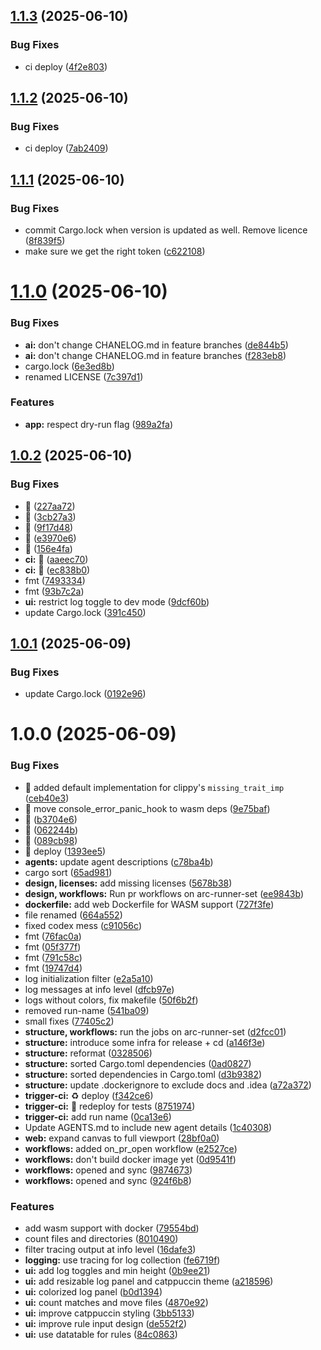 ## [1.1.3](https://github.com/webgrip/rust-regex-gui/compare/v1.1.2...v1.1.3) (2025-06-10)


### Bug Fixes

* ci deploy ([4f2e803](https://github.com/webgrip/rust-regex-gui/commit/4f2e8038a7db7b006169a196ba6450a9fe0e0000))

## [1.1.2](https://github.com/webgrip/rust-regex-gui/compare/v1.1.1...v1.1.2) (2025-06-10)


### Bug Fixes

* ci deploy ([7ab2409](https://github.com/webgrip/rust-regex-gui/commit/7ab2409f6ef31923d488b6153fbe3e6cb2e0364e))

## [1.1.1](https://github.com/webgrip/rust-regex-gui/compare/v1.1.0...v1.1.1) (2025-06-10)


### Bug Fixes

* commit Cargo.lock when version is updated as well. Remove licence ([8f839f5](https://github.com/webgrip/rust-regex-gui/commit/8f839f5c03a6c7c5ab4e0bacdb7d54cbd9764207))
* make sure we get the right token ([c622108](https://github.com/webgrip/rust-regex-gui/commit/c622108461d2046e2fc3e6cec3b2f3a62e0fb520))

# [1.1.0](https://github.com/webgrip/rust-regex-gui/compare/v1.0.2...v1.1.0) (2025-06-10)


### Bug Fixes

* **ai:** don't change CHANELOG.md in feature branches ([de844b5](https://github.com/webgrip/rust-regex-gui/commit/de844b55b7755b29c9189fc194c4103e6456a7f1))
* **ai:** don't change CHANELOG.md in feature branches ([f283eb8](https://github.com/webgrip/rust-regex-gui/commit/f283eb8263eda1b8026e381148795b58c1a1b713))
* cargo.lock ([6e3ed8b](https://github.com/webgrip/rust-regex-gui/commit/6e3ed8bbe3d1f875ed4bc3ddffb11ae8bc60efdb))
* renamed LICENSE ([7c397d1](https://github.com/webgrip/rust-regex-gui/commit/7c397d13411e211dbb74d0414692f77f21908988))


### Features

* **app:** respect dry-run flag ([989a2fa](https://github.com/webgrip/rust-regex-gui/commit/989a2fa757cbb955c571e205881f525c772b6f5c))

## [1.0.2](https://github.com/webgrip/rust-regex-gui/compare/v1.0.1...v1.0.2) (2025-06-10)


### Bug Fixes

* :rocket: ([227aa72](https://github.com/webgrip/rust-regex-gui/commit/227aa722c0fd2894defa822127821ee405b969d3))
* :rocket: ([3cb27a3](https://github.com/webgrip/rust-regex-gui/commit/3cb27a3025d33b19af428d37e4daae5e063c0022))
* :rocket: ([9f17d48](https://github.com/webgrip/rust-regex-gui/commit/9f17d48c4ae80edecce4028ef6c57c6ac8f2be6a))
* :rocket: ([e3970e6](https://github.com/webgrip/rust-regex-gui/commit/e3970e6bd48ba890766ab7702bba27b132a6e01d))
* :rocket: ([156e4fa](https://github.com/webgrip/rust-regex-gui/commit/156e4fa53856d5577b21e83aba5bdd90d16589f7))
* **ci:** :rocket: ([aaeec70](https://github.com/webgrip/rust-regex-gui/commit/aaeec706d3c21a529924520c76e716d25d5cd3c5))
* **ci:** :rocket: ([ec838b0](https://github.com/webgrip/rust-regex-gui/commit/ec838b05ea8c6f556d3fead1405128d4e7bdbabc))
* fmt ([7493334](https://github.com/webgrip/rust-regex-gui/commit/7493334827c78c66e055b7a40b94ca0a1a8239b3))
* fmt ([93b7c2a](https://github.com/webgrip/rust-regex-gui/commit/93b7c2a60545ecbdf1e9a806b7986a4fe3a27a22))
* **ui:** restrict log toggle to dev mode ([9dcf60b](https://github.com/webgrip/rust-regex-gui/commit/9dcf60ba6ec9102c884bd7839ad46d0426d518b3))
* update Cargo.lock ([391c450](https://github.com/webgrip/rust-regex-gui/commit/391c450b45dbe617691ac0800606968a16b2370b))

## [1.0.1](https://github.com/webgrip/rust-regex-gui/compare/v1.0.0...v1.0.1) (2025-06-09)


### Bug Fixes

* update Cargo.lock ([0192e96](https://github.com/webgrip/rust-regex-gui/commit/0192e96e2bb5a2fe3b35ce0a73872d88c16eb389))

# 1.0.0 (2025-06-09)


### Bug Fixes

* :bug: added default implementation for clippy's `missing_trait_imp` ([ceb40e3](https://github.com/webgrip/rust-regex-gui/commit/ceb40e3f8c727061ef9218e752b3061012ff3ee9))
* :bug: move console_error_panic_hook to wasm deps ([9e75baf](https://github.com/webgrip/rust-regex-gui/commit/9e75baf7f22769f863c16a0d150cc826529ba094))
* :rocket: ([b3704e6](https://github.com/webgrip/rust-regex-gui/commit/b3704e626830dad7be0646aba0e0e6cf319d20fb))
* :rocket: ([062244b](https://github.com/webgrip/rust-regex-gui/commit/062244bfdf24738be346b9c7dbdd961a93c790b2))
* :rocket: ([089cb98](https://github.com/webgrip/rust-regex-gui/commit/089cb98e3f52d48d9a5e2319dbe6a3bdedbc7755))
* :rocket: deploy ([1393ee5](https://github.com/webgrip/rust-regex-gui/commit/1393ee515e8acc01d99acfee3f1decdfcc41f908))
* **agents:** update agent descriptions ([c78ba4b](https://github.com/webgrip/rust-regex-gui/commit/c78ba4baffa7701f94469895254f877c32f6db50))
* cargo sort ([65ad981](https://github.com/webgrip/rust-regex-gui/commit/65ad981c8ace751f3b8a7c2ff20cf9004e06593a))
* **design, licenses:** add missing licenses ([5678b38](https://github.com/webgrip/rust-regex-gui/commit/5678b38d4da8e8cb49f80052254da281cb068de4))
* **design, workflows:** Run pr workflows on arc-runner-set ([ee9843b](https://github.com/webgrip/rust-regex-gui/commit/ee9843b4dcc05ef92b772d45e870653041f77f02))
* **dockerfile:** add web Dockerfile for WASM support ([727f3fe](https://github.com/webgrip/rust-regex-gui/commit/727f3fe9df8eeeadc2692a2f3ed1da5f7adc902b))
* file renamed ([664a552](https://github.com/webgrip/rust-regex-gui/commit/664a552f165659179bf8f07228364a0e29627784))
* fixed codex mess ([c91056c](https://github.com/webgrip/rust-regex-gui/commit/c91056c7a2312c88beeb0af4af2080ce7766c39c))
* fmt ([76fac0a](https://github.com/webgrip/rust-regex-gui/commit/76fac0ae13744bd84d3e7f4db9a0d168cec30811))
* fmt ([05f377f](https://github.com/webgrip/rust-regex-gui/commit/05f377f86d5ad3e8fe8fd0846ef543b20ea62f56))
* fmt ([791c58c](https://github.com/webgrip/rust-regex-gui/commit/791c58c81e7856744eb704bceb88d4187058d657))
* fmt ([19747d4](https://github.com/webgrip/rust-regex-gui/commit/19747d405eed08966da1149b9c8b71c89e7b5739))
* log initialization filter ([e2a5a10](https://github.com/webgrip/rust-regex-gui/commit/e2a5a10251c8583f1b38aa952c5b5056486f96da))
* log messages at info level ([dfcb97e](https://github.com/webgrip/rust-regex-gui/commit/dfcb97e6111168676204823405879b2162e5086f))
* logs without colors, fix makefile ([50f6b2f](https://github.com/webgrip/rust-regex-gui/commit/50f6b2f2ba51eb9962bd18dc3386d9697d860188))
* removed run-name ([541ba09](https://github.com/webgrip/rust-regex-gui/commit/541ba0915250d4105ded4e99e1960408e39519f2))
* small fixes ([77405c2](https://github.com/webgrip/rust-regex-gui/commit/77405c2405fda3caac55c471410d90715b3d6c75))
* **structure, workflows:** run the jobs on arc-runner-set ([d2fcc01](https://github.com/webgrip/rust-regex-gui/commit/d2fcc01d8257d4b7f7fced76e6cf7f3a1eac8001))
* **structure:** introduce some infra for release + cd ([a146f3e](https://github.com/webgrip/rust-regex-gui/commit/a146f3e1659f0c06917a531748ea443ecf5d02db))
* **structure:** reformat ([0328506](https://github.com/webgrip/rust-regex-gui/commit/032850608eca23eebb81d3bdce4d182e1b9411b2))
* **structure:** sorted Cargo.toml dependencies ([0ad0827](https://github.com/webgrip/rust-regex-gui/commit/0ad0827907861f11033226e299ca4ef959f7b5f6))
* **structure:** sorted dependencies in Cargo.toml ([d3b9382](https://github.com/webgrip/rust-regex-gui/commit/d3b9382c3dff4c145ef745d473323aa0e0e590c4))
* **structure:** update .dockerignore to exclude docs and .idea ([a72a372](https://github.com/webgrip/rust-regex-gui/commit/a72a3720bef5953af9789edf227e5d8467d25f48))
* **trigger-ci:** :recycle: deploy ([f342ce6](https://github.com/webgrip/rust-regex-gui/commit/f342ce670103ccca3865f492b14c073b739566b5))
* **trigger-ci:** :rocket: redeploy for tests ([8751974](https://github.com/webgrip/rust-regex-gui/commit/875197457bc965586c07e41ea60d12928bab0784))
* **trigger-ci:** add run name ([0ca13e6](https://github.com/webgrip/rust-regex-gui/commit/0ca13e698996dedea95377c6cc73b9af00de5292))
* Update AGENTS.md to include new agent details ([1c40308](https://github.com/webgrip/rust-regex-gui/commit/1c40308c0445e8edbc17501421c31b7bb314bdd4))
* **web:** expand canvas to full viewport ([28bf0a0](https://github.com/webgrip/rust-regex-gui/commit/28bf0a0ceae9a32c64012f9444109c0205f1a2fc))
* **workflows:** added on_pr_open workflow ([e2527ce](https://github.com/webgrip/rust-regex-gui/commit/e2527cef36f3122882c8edc924428c26d7927af3))
* **workflows:** don't build docker image yet ([0d9541f](https://github.com/webgrip/rust-regex-gui/commit/0d9541f5fdf1972a6a472f2d73821a060659e304))
* **workflows:** opened and sync ([9874673](https://github.com/webgrip/rust-regex-gui/commit/987467332ffb090ebdcbba59a53f88f053b5d7f5))
* **workflows:** opened and sync ([924f6b8](https://github.com/webgrip/rust-regex-gui/commit/924f6b813a6fa7113e9ef2aeece2077f9b9f0d46))


### Features

* add wasm support with docker ([79554bd](https://github.com/webgrip/rust-regex-gui/commit/79554bd12da5f6861194a53faf2cc0db95e7a271))
* count files and directories ([8010490](https://github.com/webgrip/rust-regex-gui/commit/801049057e7bf2e216a8303f63ff27874551038a))
* filter tracing output at info level ([16dafe3](https://github.com/webgrip/rust-regex-gui/commit/16dafe3775ad1c8001c55fac223b9b7bd7a22a27))
* **logging:** use tracing for log collection ([fe6719f](https://github.com/webgrip/rust-regex-gui/commit/fe6719fdcdece3c90f0811ef53e05af6ed9c4420))
* **ui:** add log toggles and min height ([0b9ee21](https://github.com/webgrip/rust-regex-gui/commit/0b9ee2184d3938eaea3c4e70bd32820be61f66c1))
* **ui:** add resizable log panel and catppuccin theme ([a218596](https://github.com/webgrip/rust-regex-gui/commit/a218596e59f9a0d676e20a442d58cbfbba5d92bf))
* **ui:** colorized log panel ([b0d1394](https://github.com/webgrip/rust-regex-gui/commit/b0d139461d183bdce5a08e11d89be4cd3f27e0e0))
* **ui:** count matches and move files ([4870e92](https://github.com/webgrip/rust-regex-gui/commit/4870e92dd2d1fb67ca8a074317da0c0da24838d3))
* **ui:** improve catppuccin styling ([3bb5133](https://github.com/webgrip/rust-regex-gui/commit/3bb5133b89b8531ee8d867cae747a791a1d4bd65))
* **ui:** improve rule input design ([de552f2](https://github.com/webgrip/rust-regex-gui/commit/de552f2452752abd37ec289c3cda7cc34780c7c8))
* **ui:** use datatable for rules ([84c0863](https://github.com/webgrip/rust-regex-gui/commit/84c0863ad586f822b0de195fa0aa3ae2ac5f0660))
